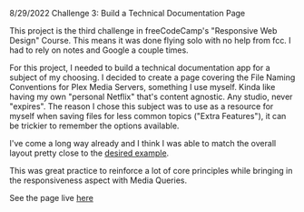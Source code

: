 8/29/2022
Challenge 3: Build a Technical Documentation Page

This project is the third challenge in freeCodeCamp's "Responsive Web Design" Course. This means it was done flying solo with no help from fcc. I had to rely on notes and Google a couple times.

For this project, I needed to build a technical documentation app for a subject of my choosing. I decided to create a page covering the File Naming Conventions for Plex Media Servers, something I use myself. Kinda like having my own "personal Netflix" that's content agnostic. Any studio, never "expires". The reason I chose this subject was to use as a resource for myself when saving files for less common topics ("Extra Features"), it can be trickier to remember the options available.

I've come a long way already and I think I was able to match the overall layout pretty close to the [desired example](https://technical-documentation-page.freecodecamp.rocks/).

This was great practice to reinforce a lot of core principles while bringing in the responsiveness aspect with Media Queries.

See the page live [here](https://mgearz.github.io/freeCodeCamp/Tech-Doc/)